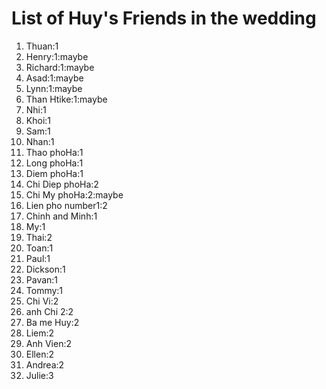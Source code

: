 # List of Huy's Friends in the wedding
1) Thuan:1 
2) Henry:1:maybe
3) Richard:1:maybe
4) Asad:1:maybe
5) Lynn:1:maybe
6) Than Htike:1:maybe
7) Nhi:1
8) Khoi:1 
9) Sam:1
10) Nhan:1
11) Thao phoHa:1
12) Long phoHa:1
13) Diem  phoHa:1
14) Chi Diep phoHa:2
15) Chi My phoHa:2:maybe
16) Lien pho number1:2
17) Chinh and Minh:1
18) My:1
19) Thai:2
20) Toan:1
21) Paul:1
22) Dickson:1
23) Pavan:1
24) Tommy:1
26) Chi Vi:2
27) anh Chi 2:2
28) Ba me Huy:2
29) Liem:2
30) Anh Vien:2
31) Ellen:2
32) Andrea:2
33) Julie:3

